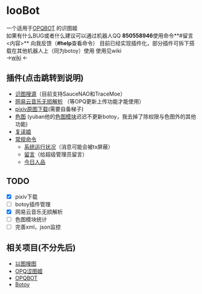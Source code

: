 # IooBot
一个适用于[OPQBOT](https://github.com/OPQBOT/OPQ) 的识图姬  
如果有什么BUG或者什么建议可以通过机器人QQ **850558946**使用命令**#留言 <内容>** 向我反馈（**#help**查看命令）
目前已经实现插件化，部分插件可拆下搭载在其他机器人上（同为botoy）使用
使用见wiki  
→[wiki](https://github.com/kitUIN/ioobot/wiki) ←
## 插件(点击跳转到说明)  
- [识图搜源]()（目前支持SauceNAO和TraceMoe）
- [网易云音乐无损解析]() （等OPQ更新上传功能才能使用）
- [pixiv原图下载]()(需要自备梯子)
- [色图]() (yuban他的[色图模块](https://github.com/yuban10703/OPQ-SetuBot)迟迟不更新botoy，我去掉了除权限与色图外的其他功能)
- [复读姬]()
- [常规命令]()    
    - [系统运行状况]()（消息可能会被tx屏蔽）
    - [留言]()（给超级管理员留言）
    - [今日人品]()

## TODO
- [x] pixiv下载
- [ ] botoy插件管理
- [x] 网易云音乐无损解析
- [ ] 色图模块统计
- [ ] 完善xml，json监控
## 相关项目(不分先后)
- [以图搜图](https://github.com/kitUIN/PicImageSearch)
- [OPQ涩图姬](https://github.com/yuban10703/OPQ-SetuBot)
- [OPQBOT](https://github.com/OPQBOT/OPQ)
- [Botoy](https://github.com/xiyaowong/botoy/)